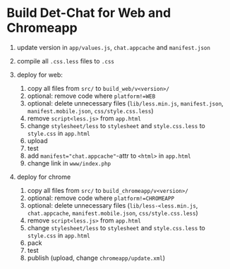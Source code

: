 Build Det-Chat for Web and Chromeapp
====================================

1. update version in `app/values.js`, `chat.appcache` and `manifest.json`
2. compile all `.css.less` files to `.css`

3. deploy for web:
    1. copy all files from `src/` to `build_web/v<version>/`
    2. optional: remove code where `platform!=WEB`
    3. optional: delete unnecessary files (`lib/less.min.js`, `manifest.json`, `manifest.mobile.json`, `css/style.css.less`)
    4. remove `script<less.js>` from `app.html`
    5. change `stylesheet/less` to `stylesheet` and `style.css.less` to `style.css` in `app.html`
    6. upload
    7. test
    8. add `manifest="chat.appcache"`-attr to `<html>` in `app.html`
    9. change link in `www/index.php`

4. deploy for chrome
    1. copy all files from `src/` to `build_chromeapp/v<version>/`
    2. optional: remove code where `platform!=CHROMEAPP`
    3. optional: delete unnecessary files (`lib/less-<less.min.js`, `chat.appcache`, `manifest.mobile.json`, `css/style.css.less`)
    4. remove `script<less.js>` from `app.html`
    5. change `stylesheet/less` to `stylesheet` and `style.css.less` to `style.css` in `app.html`
    6. pack
    7. test
    8. publish (upload, change `chromeapp/update.xml`)
